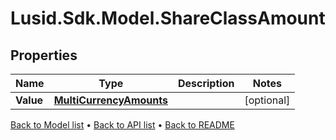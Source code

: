 # Lusid.Sdk.Model.ShareClassAmount

## Properties

Name | Type | Description | Notes
------------ | ------------- | ------------- | -------------
**Value** | [**MultiCurrencyAmounts**](MultiCurrencyAmounts.md) |  | [optional] 

[Back to Model list](../README.md#documentation-for-models) &#8226; [Back to API list](../README.md#documentation-for-api-endpoints) &#8226; [Back to README](../README.md)

